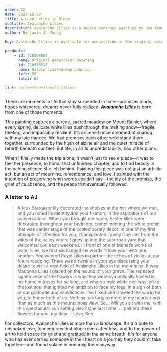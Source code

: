 ```yaml
---
order: 12
date: 2023-12-20
title: A Love Letter in Bloom
subtitle: Avalanche Lilies
description: Avalanche Lilies is a deeply personal painting by Ben Young, created in honor of a promise he made to his late fiancée—to one day visit the blooming Avalanche Lilies on Mount Rainier together. Though she passed before they could make the trip, Ben visited the site alone, using the painting as a way to grieve, reflect, and keep that promise in spirit. This piece captures not only the beauty of the landscape, but the emotional weight of love, loss, and remembrance—offering collectors a moving tribute to enduring connection.
author: Benjamin J. Young

buy: Avalanche Lilies is available for acquisition as the original watercolor painting or as a high-quality limited reproduction. Collectors may choose between owning the one-of-a-kind original or a museum-grade print that preserves the emotional depth and detail of the work. Both options offer a meaningful way to bring this powerful and personal piece into your collection.

products:
    - id: 718508603
      name: Original Watercolor Painting
    - id: 718515517
      name: 9x12in Limited Reproduction
      left: 58
      total: 60

link: /artwork/avalanche-lilies/
---
```


There are moments in life that stay suspended in time—promises made, hopes whispered, dreams never fully realized. ___Avalanche Lilies___ is born from one of those moments.

This painting captures a serene, sacred meadow on Mount Rainier, where every spring, delicate white lilies push through the melting snow—fragile, fleeting, and impossibly resilient. It’s a scene I once dreamed of sharing with my late fiancée. We had promised each other we’d stand there together, surrounded by the hush of alpine air and the quiet miracle of rebirth beneath our feet. But life, in all its unpredictability, had other plans.

<!--more-->

When I finally made the trip alone, it wasn’t just to see a place—it was to feel her presence, to honor that unfinished chapter, and to find beauty in the aching silence she left behind. Painting this piece was not just an artistic act, but an act of mourning, remembrance, and love. I painted with the intention of preserving what words couldn’t say—the joy of the promise, the grief of its absence, and the peace that eventually followed.

### A letter to AJ ##
> A faux Stargazer lily decorated the shelves at the bar where we met, and you noted its identity and your fixation; in the aspirations of our conversations. When you brought me home, Easter lilies were decorated throughout your bedroom, complimenting the white orchid that was center stage of the contemporary decor. In one of my first attempts of affection for you, I transplanted Tawny Daylilies from the wilds of the valley where I grew up into the suburban yard that welcomed you each weekend. In front of one of Monet’s works of water lilies, we first exchanged the words “I love you” with one another. You wanted Royal Lilies to partner the echos of violins at our future wedding. There was a twinkle in your eye discussing your desire to visit a vast field of Avalanche Lilies in the mountains. It was Madonna Lilies I placed on the mound of your grave. The repeated significance of the flowers is why they were symbolically hosted in my home in troves for so long, and why a single white one was left to the lost soul that ignited my ambition to face my loss; in a sign of both of our gratitude and valedictions. I’ve hiked and traveled the world for you; to honor both of us. Nothing has tugged more at my heartstrings than as much as this mountainous view. So… Will you sit with me, with this spectacular sun setting view? One last time! ...I painted these flowers for you, my dear. - Love, Ben

For collectors, Avalanche Lilies is more than a landscape. It’s a tribute to unspoken love, to memories that bloom even after loss, and to the power of art to hold space for grief and gratitude in the same breath. It's for anyone who has ever carried someone in their heart on a journey they couldn't take together—and found solace in honoring them anyway.